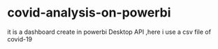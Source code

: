 # covid-analysis-on-powerbi
it is a dashboard create in powerbi Desktop API ,here i  use a csv file of covid-19
